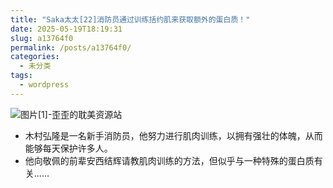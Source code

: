 ```yaml
---
title: "Saka太太[22]消防员通过训练括约肌来获取额外的蛋白质！"
date: 2025-05-19T18:19:31
slug: a13764f0
permalink: /posts/a13764f0/
categories:
  - 未分类
tags:
  - wordpress
---
```


![图片[1]-歪歪的耽美资源站](/images/wp/a13764f0-f277c6a6.jpg)

*   木村弘隆是一名新手消防员，他努力进行肌肉训练，以拥有强壮的体魄，从而能够每天保护许多人。
*   他向敬佩的前辈安西结辉请教肌肉训练的方法，但似乎与一种特殊的蛋白质有关……
